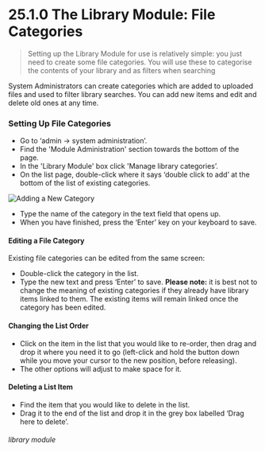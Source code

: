 # 25.1.0 The Library Module: File Categories

> Setting up the Library Module for use is relatively simple: you just need to create some file categories. You will use these to categorise the contents of your library and as filters when searching



System Administrators can create categories which are added to uploaded files and used to filter library searches. You can add new items and edit and delete old ones at any time.

### Setting Up File Categories

- Go to ‘admin -> system administration’.
- Find the 'Module Administration' section towards the bottom of the page. 
- In the 'Library Module' box click 'Manage library categories’.
- On the list page, double-click where it says ‘double click to add’ at the bottom of the list of existing categories.

![Adding a New Category](25.1.0a.png)

- Type the name of the category in the text field that opens up.
- When you have finished, press the ‘Enter’ key on your keyboard to save.

#### Editing a File Category

Existing file categories can be edited from the same screen:
- Double-click the category in the list. 
- Type the new text and press ‘Enter’ to save.
**Please note:** it is best not to change the meaning of existing categories if they already have library items linked to them. The existing items will remain linked once the category has been edited.  

#### Changing the List Order

- Click on the item in the list that you would like to re-order, then drag and drop it where you need it to go (left-click and hold the button down while you move your cursor to the new position, before releasing). 
- The other options will adjust to make space for it.

#### Deleting a List Item

- Find the item that you would like to delete in the list. 
- Drag it to the end of the list and drop it in the grey box labelled ‘Drag here to delete’. 


###### library module
